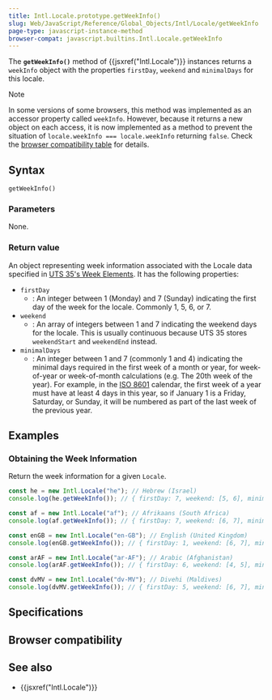 ```yaml
---
title: Intl.Locale.prototype.getWeekInfo()
slug: Web/JavaScript/Reference/Global_Objects/Intl/Locale/getWeekInfo
page-type: javascript-instance-method
browser-compat: javascript.builtins.Intl.Locale.getWeekInfo
---
```




The **`getWeekInfo()`** method of {{jsxref("Intl.Locale")}} instances returns a `weekInfo` object with the properties `firstDay`, `weekend` and `minimalDays` for this locale.

> [!NOTE]
> In some versions of some browsers, this method was implemented as an accessor property called `weekInfo`. However, because it returns a new object on each access, it is now implemented as a method to prevent the situation of `locale.weekInfo === locale.weekInfo` returning `false`. Check the [browser compatibility table](#browser_compatibility) for details.

## Syntax

```js-nolint
getWeekInfo()
```

### Parameters

None.

### Return value

An object representing week information associated with the Locale data specified in [UTS 35's Week Elements](https://www.unicode.org/reports/tr35/tr35-dates.html#Date_Patterns_Week_Elements). It has the following properties:

- `firstDay`
  - : An integer between 1 (Monday) and 7 (Sunday) indicating the first day of the week for the locale. Commonly 1, 5, 6, or 7.
- `weekend`
  - : An array of integers between 1 and 7 indicating the weekend days for the locale. This is usually continuous because UTS 35 stores `weekendStart` and `weekendEnd` instead.
- `minimalDays`
  - : An integer between 1 and 7 (commonly 1 and 4) indicating the minimal days required in the first week of a month or year, for week-of-year or week-of-month calculations (e.g. The 20th week of the year). For example, in the [ISO 8601](https://en.wikipedia.org/wiki/ISO_8601) calendar, the first week of a year must have at least 4 days in this year, so if January 1 is a Friday, Saturday, or Sunday, it will be numbered as part of the last week of the previous year.

## Examples

### Obtaining the Week Information

Return the week information for a given `Locale`.

```js
const he = new Intl.Locale("he"); // Hebrew (Israel)
console.log(he.getWeekInfo()); // { firstDay: 7, weekend: [5, 6], minimalDays: 1 }

const af = new Intl.Locale("af"); // Afrikaans (South Africa)
console.log(af.getWeekInfo()); // { firstDay: 7, weekend: [6, 7], minimalDays: 1 }

const enGB = new Intl.Locale("en-GB"); // English (United Kingdom)
console.log(enGB.getWeekInfo()); // { firstDay: 1, weekend: [6, 7], minimalDays: 4 }

const arAF = new Intl.Locale("ar-AF"); // Arabic (Afghanistan)
console.log(arAF.getWeekInfo()); // { firstDay: 6, weekend: [4, 5], minimalDays: 1 }

const dvMV = new Intl.Locale("dv-MV"); // Divehi (Maldives)
console.log(dvMV.getWeekInfo()); // { firstDay: 5, weekend: [6, 7], minimalDays: 1 }
```

## Specifications



## Browser compatibility



## See also

- {{jsxref("Intl.Locale")}}
